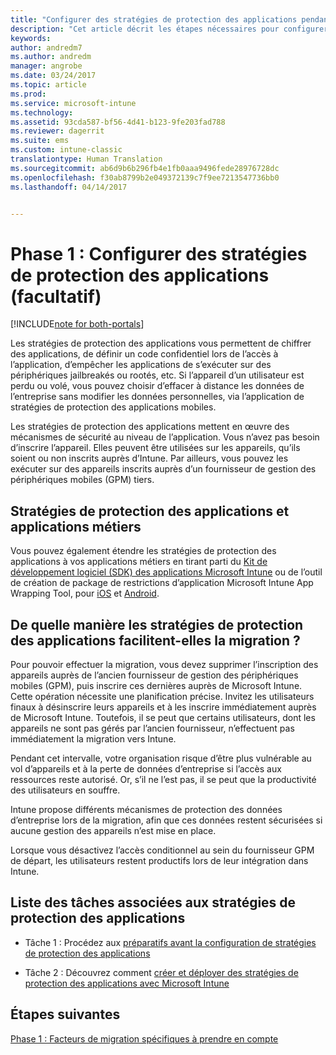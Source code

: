 ```yaml
---
title: "Configurer des stratégies de protection des applications pendant une migration Intune | Microsoft Docs"
description: "Cet article décrit les étapes nécessaires pour configurer des stratégies de protection des applications lors d’une migration Intune."
keywords: 
author: andredm7
ms.author: andredm
manager: angrobe
ms.date: 03/24/2017
ms.topic: article
ms.prod: 
ms.service: microsoft-intune
ms.technology: 
ms.assetid: 93cda587-bf56-4d41-b123-9fe203fad788
ms.reviewer: dagerrit
ms.suite: ems
ms.custom: intune-classic
translationtype: Human Translation
ms.sourcegitcommit: ab6d9b6b296fb4e1fb0aaa9496fede28976728dc
ms.openlocfilehash: f30ab8799b2e049372139c7f9ee7213547736bb0
ms.lasthandoff: 04/14/2017


---
```


# <a name="phase-1-configure-app-protection-policies-optional"></a>Phase 1 : Configurer des stratégies de protection des applications (facultatif)

[!INCLUDE[note for both-portals](../includes/note-for-both-portals.md)]

Les stratégies de protection des applications vous permettent de chiffrer des applications, de définir un code confidentiel lors de l’accès à l’application, d’empêcher les applications de s’exécuter sur des périphériques jailbreakés ou rootés, etc. Si l’appareil d’un utilisateur est perdu ou volé, vous pouvez choisir d’effacer à distance les données de l’entreprise sans modifier les données personnelles, via l’application de stratégies de protection des applications mobiles.

Les stratégies de protection des applications mettent en œuvre des mécanismes de sécurité au niveau de l’application. Vous n’avez pas besoin d’inscrire l’appareil. Elles peuvent être utilisées sur les appareils, qu’ils soient ou non inscrits auprès d’Intune. Par ailleurs, vous pouvez les exécuter sur des appareils inscrits auprès d’un fournisseur de gestion des périphériques mobiles (GPM) tiers.

## <a name="app-protection-policies-with-lob-apps"></a>Stratégies de protection des applications et applications métiers

Vous pouvez également étendre les stratégies de protection des applications à vos applications métiers en tirant parti du [Kit de développement logiciel (SDK) des applications Microsoft Intune](https://docs.microsoft.com/intune/deploy-use/use-the-sdk-to-enable-apps-for-mobile-application-management) ou de l’outil de création de package de restrictions d’application Microsoft Intune App Wrapping Tool, pour [iOS](https://www.microsoft.com/download/details.aspx?id=45218&751be11f-ede8-5a0c-058c-2ee190a24fa6=True) et [Android](https://www.microsoft.com/download/details.aspx?id=47267).

## <a name="how-do-app-protection-policies-help-during-migration"></a>De quelle manière les stratégies de protection des applications facilitent-elles la migration ?

Pour pouvoir effectuer la migration, vous devez supprimer l’inscription des appareils auprès de l’ancien fournisseur de gestion des périphériques mobiles (GPM), puis inscrire ces dernières auprès de Microsoft Intune. Cette opération nécessite une planification précise. Invitez les utilisateurs finaux à désinscrire leurs appareils et à les inscrire immédiatement auprès de Microsoft Intune. Toutefois, il se peut que certains utilisateurs, dont les appareils ne sont pas gérés par l’ancien fournisseur, n’effectuent pas immédiatement la migration vers Intune.

Pendant cet intervalle, votre organisation risque d’être plus vulnérable au vol d’appareils et à la perte de données d’entreprise si l’accès aux ressources reste autorisé. Or, s’il ne l’est pas, il se peut que la productivité des utilisateurs en souffre.

Intune propose différents mécanismes de protection des données d’entreprise lors de la migration, afin que ces données restent sécurisées si aucune gestion des appareils n’est mise en place.

Lorsque vous désactivez l’accès conditionnel au sein du fournisseur GPM de départ, les utilisateurs restent productifs lors de leur intégration dans Intune.

## <a name="task-list-for-app-protection-policies"></a>Liste des tâches associées aux stratégies de protection des applications

-   Tâche 1 : Procédez aux [préparatifs avant la configuration de stratégies de protection des applications](https://docs.microsoft.com/intune/deploy-use/get-ready-to-configure-mobile-app-management-policies-with-microsoft-intune)

-   Tâche 2 : Découvrez comment [créer et déployer des stratégies de protection des applications avec Microsoft Intune](https://docs.microsoft.com/intune/deploy-use/create-and-deploy-mobile-app-management-policies-with-microsoft-intune)

## <a name="next-steps"></a>Étapes suivantes 

[Phase 1 : Facteurs de migration spécifiques à prendre en compte](https://docs.microsoft.com/intune/plan-design/migration-phase1-special-migration-considerations)


